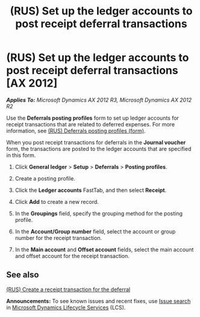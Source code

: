 ﻿---
title: (RUS) Set up the ledger accounts to post receipt deferral transactions
TOCTitle: (RUS) Set up the ledger accounts to post receipt deferral transactions
ms:assetid: 35fe84db-8843-4c50-a4e2-fcece0a517bc
ms:mtpsurl: https://technet.microsoft.com/en-us/library/JJ665276(v=AX.60)
ms:contentKeyID: 49387366
ms.date: 04/18/2014
mtps_version: v=AX.60
---

# (RUS) Set up the ledger accounts to post receipt deferral transactions [AX 2012]


_**Applies To:** Microsoft Dynamics AX 2012 R3, Microsoft Dynamics AX 2012 R2_

Use the **Deferrals posting profiles** form to set up ledger accounts for receipt transactions that are related to deferred expenses. For more information, see [(RUS) Deferrals posting profiles (form)](https://technet.microsoft.com/en-us/library/jj665468\(v=ax.60\)).

When you post receipt transactions for deferrals in the **Journal voucher** form, the transactions are posted to the ledger accounts that are specified in this form.

1.  Click **General ledger** \> **Setup** \> **Deferrals** \> **Posting profiles**.

2.  Create a posting profile.

3.  Click the **Ledger accounts** FastTab, and then select **Receipt**.

4.  Click **Add** to create a new record.

5.  In the **Groupings** field, specify the grouping method for the posting profile.

6.  In the **Account/Group number** field, select the account or group number for the receipt transaction.

7.  In the **Main account** and **Offset account** fields, select the main account and offset account for the receipt transaction.

## See also

[(RUS) Create a receipt transaction for the deferral](rus-create-a-receipt-transaction-for-the-deferral.md)

  
**Announcements:** To see known issues and recent fixes, use [Issue search](http://go.microsoft.com/fwlink/?linkid=389258) in [Microsoft Dynamics Lifecycle Services](http://go.microsoft.com/fwlink/?linkid=306505) (LCS).

